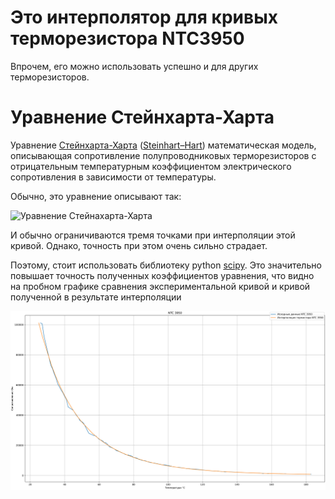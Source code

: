# Это интерполятор для кривых терморезистора NTC3950

Впрочем, его можно использовать успешно и для других терморезисторов.

# Уравнение Стейнхарта-Харта

Уравнение [Стейнхарта-Харта](https://ru.wikipedia.org/wiki/Уравнение_Стейнхарта_—_Харта) ([Steinhart–Hart](https://en.wikipedia.org/wiki/Steinhart%E2%80%93Hart_equation))  математическая модель, описывающая сопротивление полупроводниковых терморезисторов с отрицательным температурным коэффициентом электрического сопротивления в зависимости от температуры.

Обычно, это уравнение описывают так:

![Уравнение Стейнахарта-Харта](fugures/st-hart.svg)

И обычно ограничиваются тремя точками при интерполяции этой кривой. Однако, точность при этом очень сильно страдает. 

Поэтому, стоит использовать библиотеку python [scipy](https://scipy.org/). Это значительно повышает точность полученных коэффициентов уравнения, что видно на пробном графике сравнения экспериментальной кривой и кривой полученной в результате интерполяции

![Графики апроксимированной функции и исходных данных термистора NTC3950](figures/ntc3950.png)